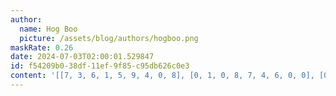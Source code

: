 ```yaml
---
author:
  name: Hog Boo
  picture: /assets/blog/authors/hogboo.png
maskRate: 0.26
date: 2024-07-03T02:00:01.529847
id: f54209b0-38df-11ef-9f85-c95db626c0e3
content: '[[7, 3, 6, 1, 5, 9, 4, 0, 8], [0, 1, 0, 8, 7, 4, 6, 0, 0], [0, 4, 8, 6, 3, 2, 0, 0, 1], [6, 8, 3, 5, 0, 7, 0, 0, 2], [0, 9, 5, 2, 4, 0, 0, 6, 0], [0, 0, 4, 3, 9, 6, 8, 1, 5], [8, 2, 1, 9, 6, 3, 5, 7, 4], [3, 5, 7, 4, 8, 0, 2, 9, 0], [4, 6, 9, 7, 0, 0, 1, 8, 3]]'
---
```

